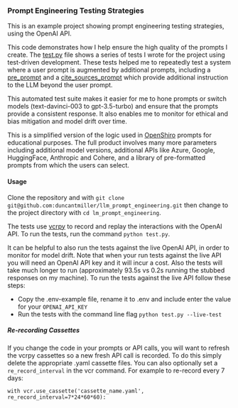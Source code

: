 ### Prompt Engineering Testing Strategies

This is an example project showing prompt engineering testing strategies, using the OpenAI API.

This code demonstrates how I help ensure the high quality of the prompts I create. The [test.py](https://github.com/duncantmiller/llm_prompt_engineering/blob/main/test.py) file shows a series of tests I wrote for the project using test-driven development. These tests helped me to repeatedly test a system where a user prompt is augmented by additional prompts, including a [pre_prompt](https://github.com/duncantmiller/llm_prompt_engineering/blob/15c2ffe4c476f0a1ae563ffb8498320069c14c1b/message.py#L64) and a [cite_sources_prompt](https://github.com/duncantmiller/llm_prompt_engineering/blob/15c2ffe4c476f0a1ae563ffb8498320069c14c1b/message.py#L53) which provide additional instruction to the LLM beyond the user prompt.

This automated test suite makes it easier for me to hone prompts or switch models (text-davinci-003 to gpt-3.5-turbo) and ensure that the prompts provide a consistent response. It also enables me to monitor for ethical and bias mitigation and model drift over time.

This is a simplified version of the logic used in [OpenShiro](https://openshiro.com) prompts for educational purposes. The full product involves many more parameters including additional model versions, additional APIs like Azure, Google, HuggingFace, Anthropic and Cohere, and a library of pre-formatted prompts from which the users can select.

#### Usage
Clone the repository and with `git clone git@github.com:duncantmiller/llm_prompt_engineering.git` then change to the project directory with `cd lm_prompt_engineering`.

The tests use [vcrpy](https://github.com/kevin1024/vcrpy) to record and replay the interactions with the OpenAI API. To run the tests, run the command `python test.py`.

It can be helpful to also run the tests against the live OpenAI API, in order to monitor for model drift. Note that when your run tests against the live API you will need an OpenAI API key and it will incur a cost. Also the tests will take much longer to run (approximately 93.5s vs 0.2s running the stubbed responses on my machine). To run the tests against the live API follow these steps:

- Copy the .env-example file, rename it to .env and include enter the value for your `OPENAI_API_KEY`
- Run the tests with the command line flag `python test.py --live-test`

##### Re-recording Cassettes

If you change the code in your prompts or API calls, you will want to refresh the vcrpy cassettes so a new fresh API call is recorded. To do this simply delete the appropriate .yaml cassette files. You can also optionally set a `re_record_interval` in the vcr command. For example to re-record every 7 days:

````
with vcr.use_cassette('cassette_name.yaml', re_record_interval=7*24*60*60):

````
